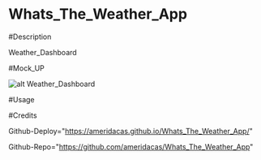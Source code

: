 # Whats_The_Weather_App

#Description

Weather_Dashboard


#Mock_UP

![alt Weather_Dashboard](./assets/image/Weather_Dashboard.jpeg)

#Usage


#Credits

Github-Deploy="https://ameridacas.github.io/Whats_The_Weather_App/"

Github-Repo="https://github.com/ameridacas/Whats_The_Weather_App"